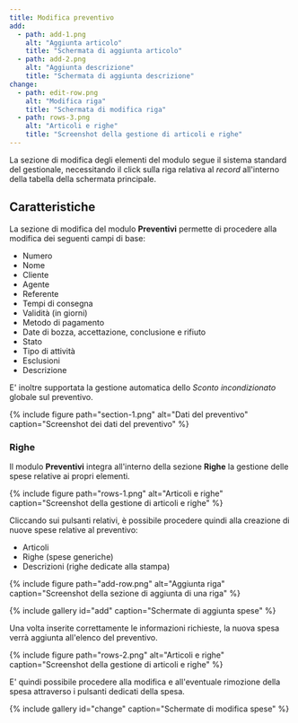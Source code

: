 ```yaml
---
title: Modifica preventivo
add:
  - path: add-1.png
    alt: "Aggiunta articolo"
    title: "Schermata di aggiunta articolo"
  - path: add-2.png
    alt: "Aggiunta descrizione"
    title: "Schermata di aggiunta descrizione"
change:
  - path: edit-row.png
    alt: "Modifica riga"
    title: "Schermata di modifica riga"
  - path: rows-3.png
    alt: "Articoli e righe"
    title: "Screenshot della gestione di articoli e righe"
---
```


La sezione di modifica degli elementi del modulo segue il sistema standard del gestionale, necessitando il click sulla riga relativa al *record* all'interno della tabella della schermata principale.

## Caratteristiche

La sezione di modifica del modulo **Preventivi** permette di procedere alla modifica dei seguenti campi di base:
 - Numero
 - Nome
 - Cliente
 - Agente
 - Referente
 - Tempi di consegna
 - Validità (in giorni)
 - Metodo di pagamento
 - Date di bozza, accettazione, conclusione e rifiuto
 - Stato
 - Tipo di attività
 - Esclusioni
 - Descrizione

E' inoltre supportata la gestione automatica dello *Sconto incondizionato* globale sul preventivo.

{% include figure path="section-1.png" alt="Dati del preventivo" caption="Screenshot dei dati del preventivo" %}

### Righe

Il modulo **Preventivi** integra all'interno della sezione **Righe** la gestione delle spese relative ai propri elementi.

{% include figure path="rows-1.png" alt="Articoli e righe" caption="Screenshot della gestione di articoli e righe" %}

Cliccando sui pulsanti relativi, è possibile procedere quindi alla creazione di nuove spese relative al preventivo:
 - Articoli
 - Righe (spese generiche)
 - Descrizioni (righe dedicate alla stampa)

{% include figure path="add-row.png" alt="Aggiunta riga" caption="Screenshot della sezione di aggiunta di una riga" %}

{% include gallery id="add" caption="Schermate di aggiunta spese" %}

Una volta inserite correttamente le informazioni richieste, la nuova spesa verrà aggiunta all'elenco del preventivo.

{% include figure path="rows-2.png" alt="Articoli e righe" caption="Screenshot della gestione di articoli e righe" %}

E' quindi possibile procedere alla modifica e all'eventuale rimozione della spesa attraverso i pulsanti dedicati della spesa.

{% include gallery id="change" caption="Schermate di modifica spese" %}
